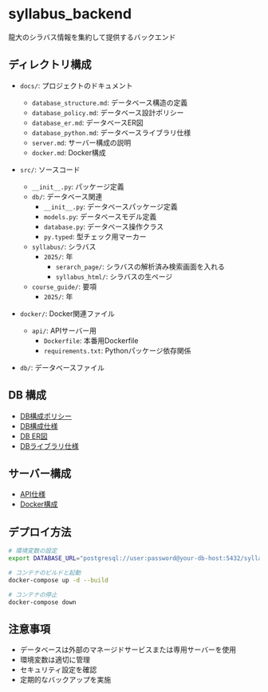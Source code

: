 # syllabus_backend
龍大のシラバス情報を集約して提供するバックエンド

## ディレクトリ構成

- `docs/`: プロジェクトのドキュメント
  - `database_structure.md`: データベース構造の定義
  - `database_policy.md`: データベース設計ポリシー
  - `database_er.md`: データベースER図
  - `database_python.md`: データベースライブラリ仕様
  - `server.md`: サーバー構成の説明
  - `docker.md`: Docker構成

- `src/`: ソースコード
  - `__init__.py`: パッケージ定義
  - `db/`: データベース関連
    - `__init__.py`: データベースパッケージ定義
    - `models.py`: データベースモデル定義
    - `database.py`: データベース操作クラス
    - `py.typed`: 型チェック用マーカー
  - `syllabus/`: シラバス
    - `2025/`: 年
      - `serarch_page/`: シラバスの解析済み検索画面を入れる
      - `syllabus_html/`: シラバスの生ページ
  - `course_guide/`: 要項
    - `2025/`: 年

- `docker/`: Docker関連ファイル
  - `api/`: APIサーバー用
    - `Dockerfile`: 本番用Dockerfile
    - `requirements.txt`: Pythonパッケージ依存関係

- `db/`: データベースファイル

## DB 構成
- [DB構成ポリシー](docs/database_policy.md)
- [DB構成仕様](docs/database_structure.md)
- [DB ER図](docs/database_er.md)
- [DBライブラリ仕様](docs/database_python.md)

## サーバー構成
- [API仕様](docs/server.md)
- [Docker構成](docs/docker.md)

## デプロイ方法
```bash
# 環境変数の設定
export DATABASE_URL="postgresql://user:password@your-db-host:5432/syllabus"

# コンテナのビルドと起動
docker-compose up -d --build

# コンテナの停止
docker-compose down
```

## 注意事項
- データベースは外部のマネージドサービスまたは専用サーバーを使用
- 環境変数は適切に管理
- セキュリティ設定を確認
- 定期的なバックアップを実施